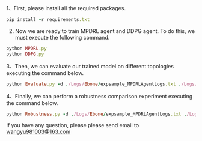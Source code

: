 1、First, please install all the required packages.
```ruby
pip install -r requirements.txt
```
2. Now we are ready to train MPDRL agent and DDPG agent. To do this, we must execute the following command.
```ruby
python MPDRL.py
python DDPG.py
```
3、Then, we can evaluate our trained model on different topologies executing the command below. 
```ruby
python Evaluate.py -d ./Logs/Ebone/expsample_MPDRLAgentLogs.txt ./Logs/Ebone/expsample_DDPGAgentLogs.txt
```
4、Finally, we can perform a robustness comparison experiment executing the command below. 
```ruby
python Robustness.py -d ./Logs/Ebone/expsample_MPDRLAgentLogs.txt ./Logs/Ebone/expsample_DDPGAgentLogs.txt
```

If you have any question, please please send email to <wangyu981003@163.com>
